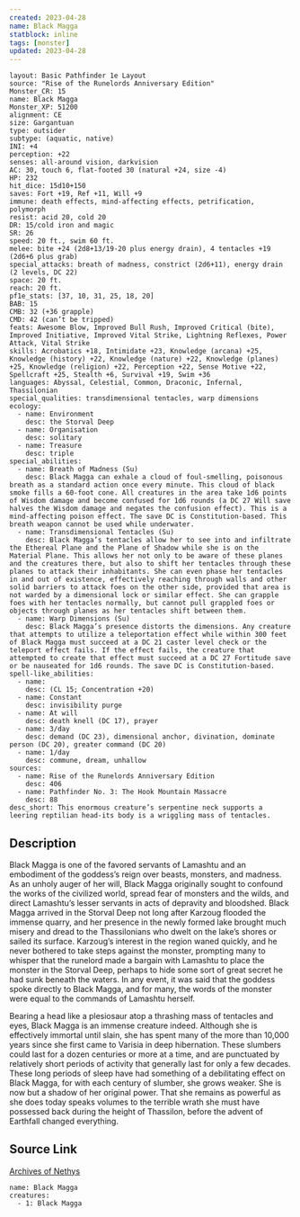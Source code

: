 ```yaml
---
created: 2023-04-28
name: Black Magga
statblock: inline
tags: [monster]
updated: 2023-04-28
---
```

```statblock
layout: Basic Pathfinder 1e Layout
source: "Rise of the Runelords Anniversary Edition"
Monster_CR: 15
name: Black Magga
Monster_XP: 51200
alignment: CE
size: Gargantuan
type: outsider
subtype: (aquatic, native)
INI: +4
perception: +22
senses: all-around vision, darkvision
AC: 30, touch 6, flat-footed 30 (natural +24, size -4)
HP: 232
hit_dice: 15d10+150
saves: Fort +19, Ref +11, Will +9
immune: death effects, mind-affecting effects, petrification, polymorph
resist: acid 20, cold 20
DR: 15/cold iron and magic
SR: 26
speed: 20 ft., swim 60 ft.
melee: bite +24 (2d8+13/19-20 plus energy drain), 4 tentacles +19 (2d6+6 plus grab)
special_attacks: breath of madness, constrict (2d6+11), energy drain (2 levels, DC 22)
space: 20 ft.
reach: 20 ft.
pf1e_stats: [37, 10, 31, 25, 18, 20]
BAB: 15
CMB: 32 (+36 grapple)
CMD: 42 (can’t be tripped)
feats: Awesome Blow, Improved Bull Rush, Improved Critical (bite), Improved Initiative, Improved Vital Strike, Lightning Reflexes, Power Attack, Vital Strike
skills: Acrobatics +18, Intimidate +23, Knowledge (arcana) +25, Knowledge (history) +22, Knowledge (nature) +22, Knowledge (planes) +25, Knowledge (religion) +22, Perception +22, Sense Motive +22, Spellcraft +25, Stealth +6, Survival +19, Swim +36
languages: Abyssal, Celestial, Common, Draconic, Infernal, Thassilonian
special_qualities: transdimensional tentacles, warp dimensions
ecology:
  - name: Environment
    desc: the Storval Deep
  - name: Organisation
    desc: solitary
  - name: Treasure
    desc: triple
special_abilities:
  - name: Breath of Madness (Su)
    desc: Black Magga can exhale a cloud of foul-smelling, poisonous breath as a standard action once every minute. This cloud of black smoke fills a 60-foot cone. All creatures in the area take 1d6 points of Wisdom damage and become confused for 1d6 rounds (a DC 27 Will save halves the Wisdom damage and negates the confusion effect). This is a mind-affecting poison effect. The save DC is Constitution-based. This breath weapon cannot be used while underwater.
  - name: Transdimensional Tentacles (Su)
    desc: Black Magga’s tentacles allow her to see into and infiltrate the Ethereal Plane and the Plane of Shadow while she is on the Material Plane. This allows her not only to be aware of these planes and the creatures there, but also to shift her tentacles through these planes to attack their inhabitants. She can even phase her tentacles in and out of existence, effectively reaching through walls and other solid barriers to attack foes on the other side, provided that area is not warded by a dimensional lock or similar effect. She can grapple foes with her tentacles normally, but cannot pull grappled foes or objects through planes as her tentacles shift between them.
  - name: Warp Dimensions (Su)
    desc: Black Magga’s presence distorts the dimensions. Any creature that attempts to utilize a teleportation effect while within 300 feet of Black Magga must succeed at a DC 21 caster level check or the teleport effect fails. If the effect fails, the creature that attempted to create that effect must succeed at a DC 27 Fortitude save or be nauseated for 1d6 rounds. The save DC is Constitution-based.
spell-like_abilities:
  - name:
    desc: (CL 15; Concentration +20)
  - name: Constant
    desc: invisibility purge
  - name: At will
    desc: death knell (DC 17), prayer
  - name: 3/day
    desc: demand (DC 23), dimensional anchor, divination, dominate person (DC 20), greater command (DC 20)
  - name: 1/day
    desc: commune, dream, unhallow
sources:
  - name: Rise of the Runelords Anniversary Edition
    desc: 406
  - name: Pathfinder No. 3: The Hook Mountain Massacre
    desc: 88
desc_short: This enormous creature’s serpentine neck supports a leering reptilian head-its body is a wriggling mass of tentacles. 
```
## Description
Black Magga is one of the favored servants of Lamashtu and an embodiment of the goddess’s reign over beasts, monsters, and madness. As an unholy auger of her will, Black Magga originally sought to confound the works of the civilized world, spread fear of monsters and the wilds, and direct Lamashtu’s lesser servants in acts of depravity and bloodshed. Black Magga arrived in the Storval Deep not long after Karzoug flooded the immense quarry, and her presence in the newly formed lake brought much misery and dread to the Thassilonians who dwelt on the lake’s shores or sailed its surface. Karzoug’s interest in the region waned quickly, and he never bothered to take steps against the monster, prompting many to whisper that the runelord made a bargain with Lamashtu to place the monster in the Storval Deep, perhaps to hide some sort of great secret he had sunk beneath the waters. In any event, it was said that the goddess spoke directly to Black Magga, and for many, the words of the monster were equal to the commands of Lamashtu herself. 

Bearing a head like a plesiosaur atop a thrashing mass of tentacles and eyes, Black Magga is an immense creature indeed. Although she is effectively immortal until slain, she has spent many of the more than 10,000 years since she first came to Varisia in deep hibernation. These slumbers could last for a dozen centuries or more at a time, and are punctuated by relatively short periods of activity that generally last for only a few decades. These long periods of sleep have had something of a debilitating effect on Black Magga, for with each century of slumber, she grows weaker. She is now but a shadow of her original power. That she remains as powerful as she does today speaks volumes to the terrible wrath she must have possessed back during the height of Thassilon, before the advent of Earthfall changed everything.
## Source Link
[Archives of Nethys](https://aonprd.com/MonsterDisplay.aspx?ItemName=Black%20Magga)
```encounter-table
name: Black Magga
creatures:
  - 1: Black Magga
```

